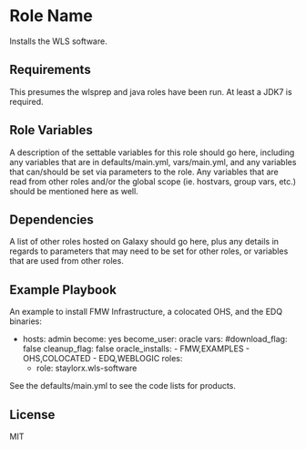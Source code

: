 Role Name
=========

Installs the WLS software.

Requirements
------------

This presumes the wlsprep and java roles have been run. At least a JDK7 is required.


Role Variables
--------------

A description of the settable variables for this role should go here, including any variables that are in defaults/main.yml, vars/main.yml, and any variables that can/should be set via parameters to the role. Any variables that are read from other roles and/or the global scope (ie. hostvars, group vars, etc.) should be mentioned here as well.

Dependencies
------------

A list of other roles hosted on Galaxy should go here, plus any details in regards to parameters that may need to be set for other roles, or variables that are used from other roles.

Example Playbook
----------------

An example to install FMW Infrastructure, a colocated OHS, and the EDQ binaries:

- hosts: admin
  become: yes
  become_user: oracle
  vars:
    #download_flag: false
    cleanup_flag: false
    oracle_installs:
      - FMW,EXAMPLES
      - OHS,COLOCATED
      - EDQ,WEBLOGIC
  roles:
    - role: staylorx.wls-software

See the defaults/main.yml to see the code lists for products.

License
-------

MIT

